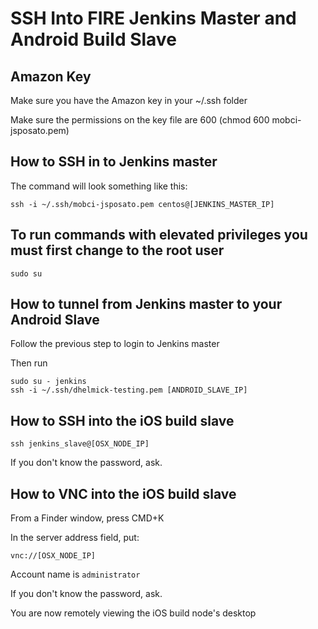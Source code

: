# SSH Into FIRE Jenkins Master and Android Build Slave

## Amazon Key
Make sure you have the Amazon key in your ~/.ssh folder

Make sure the permissions on the key file are 600 (chmod 600 mobci-jsposato.pem)

## How to SSH in to Jenkins master
The command will look something like this:

```
ssh -i ~/.ssh/mobci-jsposato.pem centos@[JENKINS_MASTER_IP]
```

## To run commands with elevated privileges you must first change to the root user
```
sudo su
```

## How to tunnel from Jenkins master to your Android Slave
Follow the previous step to login to Jenkins master

Then run

```
sudo su - jenkins
ssh -i ~/.ssh/dhelmick-testing.pem [ANDROID_SLAVE_IP]
```

## How to SSH into the iOS build slave
```
ssh jenkins_slave@[OSX_NODE_IP]
```

If you don't know the password, ask. 

## How to VNC into the iOS build slave

From a Finder window, press CMD+K

In the server address field, put:
```
vnc://[OSX_NODE_IP]
```

Account name is `administrator`

If you don't know the password, ask.

You are now remotely viewing the iOS build node's desktop

